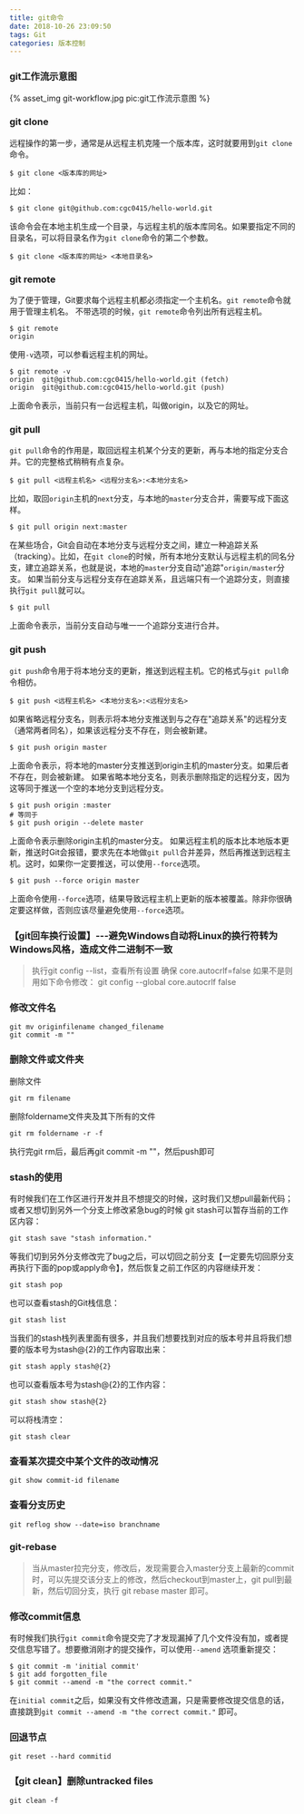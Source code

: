 ```yaml
---
title: git命令
date: 2018-10-26 23:09:50
tags: Git
categories: 版本控制
---
```

### git工作流示意图
{% asset_img git-workflow.jpg pic:git工作流示意图 %}
### git clone
远程操作的第一步，通常是从远程主机克隆一个版本库，这时就要用到`git clone`命令。
```
$ git clone <版本库的网址>
```
比如：
```
$ git clone git@github.com:cgc0415/hello-world.git
```
该命令会在本地主机生成一个目录，与远程主机的版本库同名。如果要指定不同的目录名，可以将目录名作为`git clone`命令的第二个参数。
```
$ git clone <版本库的网址> <本地目录名>
```
### git remote
为了便于管理，Git要求每个远程主机都必须指定一个主机名。`git remote`命令就用于管理主机名。
不带选项的时候，`git remote`命令列出所有远程主机。
```
$ git remote
origin
```
使用`-v`选项，可以参看远程主机的网址。
```
$ git remote -v
origin  git@github.com:cgc0415/hello-world.git (fetch)
origin  git@github.com:cgc0415/hello-world.git (push)
```
上面命令表示，当前只有一台远程主机，叫做origin，以及它的网址。
### git pull
`git pull`命令的作用是，取回远程主机某个分支的更新，再与本地的指定分支合并。它的完整格式稍稍有点复杂。

```
$ git pull <远程主机名> <远程分支名>:<本地分支名>
```
比如，取回`origin`主机的`next`分支，与本地的`master`分支合并，需要写成下面这样。
```
$ git pull origin next:master
```
在某些场合，Git会自动在本地分支与远程分支之间，建立一种追踪关系（tracking）。比如，在`git clone`的时候，所有本地分支默认与远程主机的同名分支，建立追踪关系，也就是说，本地的`master`分支自动"追踪"`origin/master`分支。
如果当前分支与远程分支存在追踪关系，且远端只有一个追踪分支，则直接执行`git pull`就可以。

```
$ git pull
```
上面命令表示，当前分支自动与唯一一个追踪分支进行合并。
### git push
`git push`命令用于将本地分支的更新，推送到远程主机。它的格式与`git pull`命令相仿。

```
$ git push <远程主机名> <本地分支名>:<远程分支名>
```
如果省略远程分支名，则表示将本地分支推送到与之存在"追踪关系"的远程分支（通常两者同名），如果该远程分支不存在，则会被新建。
```
$ git push origin master
```
上面命令表示，将本地的master分支推送到origin主机的master分支。如果后者不存在，则会被新建。
如果省略本地分支名，则表示删除指定的远程分支，因为这等同于推送一个空的本地分支到远程分支。
```
$ git push origin :master
# 等同于
$ git push origin --delete master
```
上面命令表示删除origin主机的master分支。
如果远程主机的版本比本地版本更新，推送时Git会报错，要求先在本地做`git pull`合并差异，然后再推送到远程主机。这时，如果你一定要推送，可以使用`--force`选项。
```
$ git push --force origin master
```
上面命令使用`--force`选项，结果导致远程主机上更新的版本被覆盖。除非你很确定要这样做，否则应该尽量避免使用`--force`选项。

### 【git回车换行设置】---避免Windows自动将Linux的换行符转为Windows风格，造成文件二进制不一致

> 执行git config --list，查看所有设置
> 确保 core.autocrlf=false
> 如果不是则用如下命令修改：
> git config --global core.autocrlf false

### 修改文件名
```
git mv originfilename changed_filename
git commit -m ""
```
### 删除文件或文件夹
删除文件
```
git rm filename
```
删除foldername文件夹及其下所有的文件
```
git rm foldername -r -f
```
执行完git rm后，最后再git commit -m ""，然后push即可
### stash的使用

有时候我们在工作区进行开发并且不想提交的时候，这时我们又想pull最新代码；或者又想切到另外一个分支上修改紧急bug的时候
git stash可以暂存当前的工作区内容：

```
git stash save "stash information."
```

等我们切到另外分支修改完了bug之后，可以切回之前分支【一定要先切回原分支再执行下面的pop或apply命令】，然后恢复之前工作区的内容继续开发：
```
git stash pop
```

也可以查看stash的Git栈信息：
```
git stash list
```

当我们的stash栈列表里面有很多，并且我们想要找到对应的版本号并且将我们想要的版本号为stash@{2}的工作内容取出来：
```
git stash apply stash@{2}
```

也可以查看版本号为stash@{2}的工作内容：
```
git stash show stash@{2}
```

可以将栈清空：
```
git stash clear
```

### 查看某次提交中某个文件的改动情况
```
git show commit-id filename
```

### 查看分支历史
```
git reflog show --date=iso branchname
```

### git-rebase

> 当从master拉完分支，修改后，发现需要合入master分支上最新的commit时，可以先提交该分支上的修改，然后checkout到master上，git pull到最新，然后切回分支，执行 git rebase master 即可。

### 修改commit信息
有时候我们执行`git commit`命令提交完了才发现漏掉了几个文件没有加，或者提交信息写错了。想要撤消刚才的提交操作，可以使用`--amend` 选项重新提交：
```
$ git commit -m 'initial commit'
$ git add forgotten_file
$ git commit --amend -m "the correct commit."
```
在`initial commit`之后，如果没有文件修改遗漏，只是需要修改提交信息的话，直接跳到`git commit --amend -m "the correct commit."` 即可。
### 回退节点
```
git reset --hard commitid
```

### 【git clean】删除untracked files
```
git clean -f
```